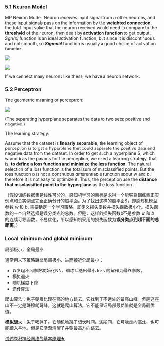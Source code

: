 ### 5.1 Neuron Model 

MP Neuron Model: Neuron receives input signal from *n* other neurons, and these input signals pass on the information by the **weighted connection**, the total input value that the neuron received would need to compare to the **threshold** of the neuron, then dealt by **activation function** to get output. *Sgn(x)* function is an ideal activation function, but since it is discontinuous and not smooth, so ***Sigmoid*** function is usually a good choice of activation function.

![](https://upload.wikimedia.org/wikipedia/commons/thumb/4/4f/Signum_function.svg/1200px-Signum_function.svg.png)

![](https://upload.wikimedia.org/wikipedia/commons/thumb/8/88/Logistic-curve.svg/1200px-Logistic-curve.svg.png)

If we connect many neurons like these, we have a neuron network.

### 5.2 Perceptron

The geometric meaning of perceptron:

![](C:\Users\Flora\Documents\python\data-science-notes\archived-pics\open-course\perceptron.png)

(The separating hyperplane separates the data to two sets: positive and negative.)

The learning strategy:

Assume that the dataset is **linearly separable**, the learning object of perception is to get a hyperplane that could separate the positive data and negative data from the dataset. In order to get such a hyperplane S, which w and b as the params for the perception, we need a learning strategy, that is, **to define a loss function and minimize the loss function**. The natural selection of a loss function is the total sum of misclassified points.  But the loss function b is not a continuous differentiable function about w and b, therefore it is not easy to optimize it. Thus, the perception use the **distance that misclassified point to the hyperplane** as the  loss function .

（假设训练数据集是线性可分的，感知机学习的目标是求得一个能够将训练集正实例点和负实例点完全正确分开的超平面。为了找出这样的超平面S，即感知机模型参数 *w* 和 *b*, 需要确定一个学习策略，即定义损失函数并损失函数极小化。损失函数的一个自然选择是误分类点的总数。但是，这样的损失函数b不是参数 *w* 和 *b* 的连续可导函数，不易优化，所以感知机采用的损失函数为**误分类点到超平面的总距离**。）

### Local minimum and global minimum

局部极小，全局最小

通常用以下策略跳出局部极小，进而接近全局最小：

- 以多组不同参数初始化NN，训练后选出最小 loss 的解作为最终参数。
- 模拟退火
- 随机梯度下降
- 遗传算法

爬山算法：兔子朝着比现在高的地方跳去。它找到了不远处的最高山峰。但是这座山不一定是珠穆朗玛峰。这就是爬山算法，它不能保证局部最优值就是全局最优值。

**模拟退火**：兔子喝醉了。它随机地跳了很长时间。这期间，它可能走向高处，也可能踏入平地。但是它渐渐清醒了并朝最高方向跳去。



[试述卷积神经网络的基本原理★](https://tkhajwjy.github.io/2018/11/24/CNN/)